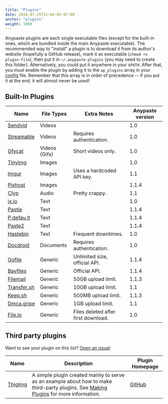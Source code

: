 ```yaml
---
title: "Plugins"
date: 2018-07-25T11:04:05-07:00
anchor: "plugins"
weight: 1000
---
```


Anypaste plugins are each single executable files (except for the built-in ones, which are bundled inside the main Anypaste executable). The recommended way to "install" a plugin is to download it from its author's website (hopefully a GitHub release), mark it as executable (`chmod +x plugin-file`), then put it in `~/.anypaste-plugins` (you may need to create this folder). Alternatively, you could put it anywhere in your `$PATH`. After that, you must enable the plugin by adding it to the `ap_plugins` array in your [config](#configuration) file. Remember that this array is in order of precedence -- if you put it at the end, it will almost never be used!

## Built-In Plugins 

Name | File Types | Extra Notes | Anypaste version
---|---|---|---
[Sendvid](http://sendvid.com) | Videos | | 1.0
[Streamable](https://streamable.com) | Videos | Requires authentication. | 1.0
[Gfycat](https://gfycat.com) | Videos (Gifs) | Short videos only. | 1.0
[Tinyimg](https://tinyimg.io) | Images | | 1.0
[Imgur](https://tinyimg.io) | Images | Uses a hardcoded API key. | 1.1
[Pixhost](https://pixhost.to) | Images | | 1.1.4
[Clyp](https://clyp.it) | Audio | Pretty crappy. | 1.1
[ix.io](https://ix.io) | Text | | 1.0
[Pastie](https://pastie.org) | Text | | 1.1.4
[P.defau.lt](https://p.defau.lt) | Text | | 1.1.4
[Paste2](https://paste2.org) | Text | | 1.1.4
[Hastebin](https://hastebin.com) | Text | Frequent downtimes. | 1.0
[Docdroid](https://docdroid.net) | Documents | Requires authentication. | 1.0
[Gofile](https://gofile.com) | Generic | Unlimited size, official API. | 1.1.4
[Bayfiles](https://bayfiles.com) | Generic | Official API. | 1.1.4
[Filemail](https://filemail.com) | Generic | 50GB upload limit. | 1.1.3
[Transfer.sh](https://transfersh.com) | Generic | 10GB upload limit. | 1.1
[Keep.sh](https://keep.sh) | Generic | 500MB upload limit. | 1.1.3
[Dmca.gripe](https://dmca.gripe) | Generic | 1GB upload limit. | 1.1
[File.io](https://file.io) | Generic | Files deleted after first download. | 1.0

## Third party plugins

Want to see your plugin on this list? [Open an issue!](https://github.com/markasoftware/anypaste-website/issues/new)

Name | Description | Plugin Homepage
---|---|---
[ThigImg](https://thinimg.com) | A simple plugin created mainly to serve as an example about how to make third-party plugins. See [Making Plugins](#making-plugins) for more information. | [GitHub](https://github.com/markasoftware/anypaste-thinimg)
